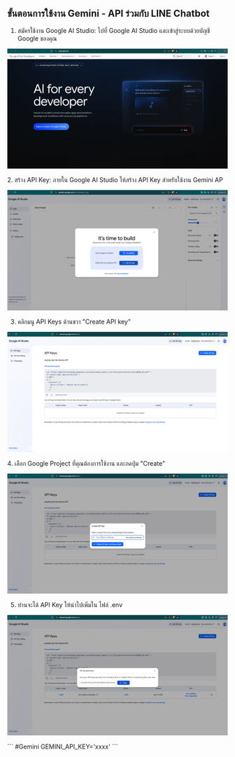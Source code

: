 ## ขั้นตอนการใช้งาน Gemini - API ร่วมกับ LINE  Chatbot



1. สมัครใช้งาน Google AI Studio: ไปที่ Google AI Studio และเข้าสู่ระบบด้วยบัญชี Google ของคุณ
<p align="center" width="100%">
    <img  src="../assets/gemini/1.png
    "> 
</p>
2. สร้าง API Key: ภายใน Google AI Studio ให้สร้าง API Key สำหรับใช้งาน Gemini AP
<p align="center" width="100%">
    <img  src="../assets/gemini/2.png
    "> 
</p>


3. คลิกมนู API Keys ด้านขวา "Create API key"

<p align="center" width="100%">
    <img  src="../assets/gemini/3.png
    "> 
</p>
4. เลือก Google Project ที่คุณต้องการใช้งาน และกดปุ่ม "Create"
<p align="center" width="100%">
    <img  src="../assets/gemini/4.png
    "> 
</p>

5. ท่านจะได้ API Key ให้นำไปเพิ่มใน ไฟล์ .env
<p align="center" width="100%">
    <img  src="../assets/gemini/5.png
    "> 
</p>
```
#Gemini
GEMINI_API_KEY='xxxx'
```
